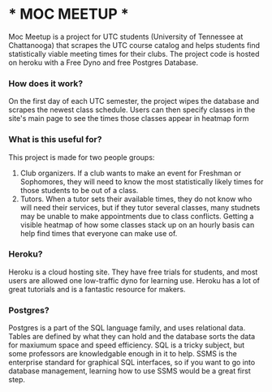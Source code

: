 # * MOC MEETUP *

Moc Meetup is a project for UTC students (University of Tennessee at Chattanooga) that scrapes the UTC course catalog and helps students find statistically viable meeting times for their clubs. The project code is hosted on heroku with a Free Dyno and free Postgres Database.

### How does it work?

On the first day of each UTC semester, the project wipes the database and scrapes the newest class schedule. Users can then specify classes in the site's main page to see the times those classes appear in heatmap form

### What is this useful for?

This project is made for two people groups:

1. Club organizers. If a club wants to make an event for Freshman or Sophomores, they will need to know the most statistically likely times for those students to be out of a class.
2. Tutors. When a tutor sets their available times, they do not know who will need their services, but if they tutor several classes, many studnets may be unable to make appointments due to class conflicts. Getting a visible heatmap of how some classes stack up on an hourly basis can help find times that everyone can make use of.

### Heroku?

Heroku is a cloud hosting site. They have free trials for students, and most users are allowed one low-traffic dyno for learning use. Heroku has a lot of great tutorials and is a fantastic resource for makers.

### Postgres?

Postgres is a part of the SQL language family, and uses relational data. Tables are defined by what they can hold and the database sorts the data for maxiumum space and speed efficiency. SQL is a tricky subject, but some professors are knowledgable enough in it to help. SSMS is the enterprise standard for graphical SQL interfaces, so if you want to go into database management, learning how to use SSMS would be a great first step.